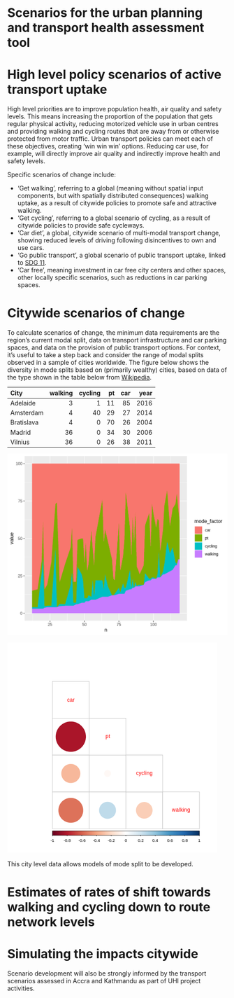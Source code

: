 Scenarios for the urban planning and transport health assessment tool
================

# High level policy scenarios of active transport uptake

High level priorities are to improve population health, air quality and
safety levels. This means increasing the proportion of the population
that gets regular physical activity, reducing motorized vehicle use in
urban centres and providing walking and cycling routes that are away
from or otherwise protected from motor traffic. Urban transport policies
can meet each of these objectives, creating ‘win win win’ options.
Reducing car use, for example, will directly improve air quality and
indirectly improve health and safety levels.

Specific scenarios of change include:

  - ‘Get walking’, referring to a global (meaning without spatial input
    components, but with spatially distributed consequences) walking
    uptake, as a result of citywide policies to promote safe and
    attractive walking.
  - ‘Get cycling’, referring to a global scenario of cycling, as a
    result of citywide policies to provide safe cycleways.
  - ‘Car diet’, a global, citywide scenario of multi-modal transport
    change, showing reduced levels of driving following disincentives to
    own and use cars.
  - ‘Go public transport’, a global scenario of public transport uptake,
    linked to [SDG 11](https://sustainabledevelopment.un.org/sdg11).
  - ‘Car free’, meaning investment in car free city centers and other
    spaces, other locally specific scenarios, such as reductions in car
    parking spaces.

# Citywide scenarios of change

To calculate scenarios of change, the minimum data requirements are the
region’s current modal split, data on transport infrastructure and car
parking spaces, and data on the provision of public transport options.
For context, it’s useful to take a step back and consider the range of
modal splits observed in a sample of cities worldwide. The figure below
shows the diversity in mode splits based on (primarily wealthy) cities,
based on data of the type shown in the table below from
[Wikipedia](https://en.wikipedia.org/wiki/Modal_share).

| City       | walking | cycling | pt | car | year |
| :--------- | ------: | ------: | -: | --: | ---: |
| Adelaide   |       3 |       1 | 11 |  85 | 2016 |
| Amsterdam  |       4 |      40 | 29 |  27 | 2014 |
| Bratislava |       4 |       0 | 70 |  26 | 2004 |
| Madrid     |      36 |       0 | 34 |  30 | 2006 |
| Vilnius    |      36 |       0 | 26 |  38 | 2011 |

![](../figures/city-mode-split-wiki.png)<!-- -->

![](../figures/city-mode-cor.png)<!-- -->

This city level data allows models of mode split to be
developed.

# Estimates of rates of shift towards walking and cycling down to route network levels

# Simulating the impacts citywide

Scenario development will also be strongly informed by the transport
scenarios assessed in Accra and Kathmandu as part of UHI project
activities.
